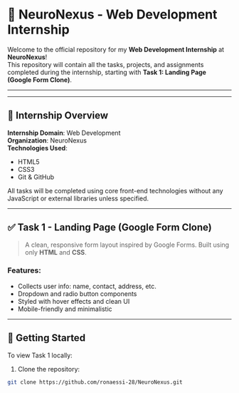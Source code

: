 # 🧠 NeuroNexus - Web Development Internship
 
Welcome to the official repository for my **Web Development Internship** at **NeuroNexus**!   
This repository will contain all the tasks, projects, and assignments completed during the internship, starting with **Task 1: Landing Page (Google Form Clone)**.

---       
     
   
   
---

## 📌 Internship Overview
  
**Internship Domain**: Web Development  
**Organization**: NeuroNexus  
**Technologies Used**:  
- HTML5  
- CSS3  
- Git & GitHub  

All tasks will be completed using core front-end technologies without any JavaScript or external libraries unless specified.

---

## ✅ Task 1 - Landing Page (Google Form Clone)

> A clean, responsive form layout inspired by Google Forms. Built using only **HTML** and **CSS**.

### Features:
- Collects user info: name, contact, address, etc.
- Dropdown and radio button components
- Styled with hover effects and clean UI
- Mobile-friendly and minimalistic

---

## 🚀 Getting Started

To view Task 1 locally:

1. Clone the repository:
```bash
git clone https://github.com/ronaessi-28/NeuroNexus.git
